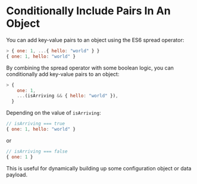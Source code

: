 # Conditionally Include Pairs In An Object

You can add key-value pairs to an object using the ES6 spread operator:

```javascript
> { one: 1, ...{ hello: "world" } }
{ one: 1, hello: "world" }
```

By combining the spread operator with some boolean logic, you can conditionally
add key-value pairs to an object:

```javascript
> {
    one: 1,
    ...(isArriving && { hello: "world" }),
  }
```

Depending on the value of `isArriving`:

```javascript
// isArriving === true
{ one: 1, hello: "world" }
```

or

```javascript
// isArriving === false
{ one: 1 }
```

This is useful for dynamically building up some configuration object or data
payload.
